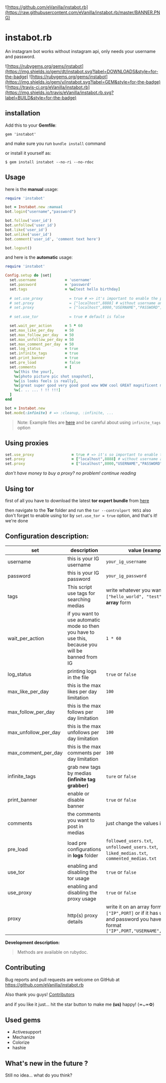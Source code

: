 ![https://github.com/eVanilla/instabot.rb](https://raw.githubusercontent.com/eVanilla/instabot.rb/master/BANNER.PNG)

# instabot.rb

An instagram bot works without instagram api, only needs your username and password.

![https://rubygems.org/gems/instabot](https://img.shields.io/gem/dt/instabot.svg?label=DOWNLOADS&style=for-the-badge) 
![https://rubygems.org/gems/instabot](https://img.shields.io/gem/v/instabot.svg?label=GEM&style=for-the-badge)
![https://travis-ci.org/eVanilla/instabot.rb](https://img.shields.io/travis/eVanilla/instabot.rb.svg?label=BUILD&style=for-the-badge)

## installation

Add this to your __Gemfile__:
```
gem 'instabot'
```
and make sure you run ```bundle install``` command

or install it yourself as:
```
$ gem install instabot --no-ri --no-rdoc
```

## Usage

here is the **manual** usage:

```ruby
require 'instabot' 

bot = Instabot.new :manual
bot.login("username","password")

bot.follow('user_id')
bot.unfollow('user_id')
bot.like('user_id')
bot.unlike('user_id')
bot.comment('user_id', 'comment text here')

bot.logout()
```

and here is the **automatic** usage:

```ruby
require 'instabot'

Config.setup do |set|
  set.username             = 'username'
  set.password             = 'password'
  set.tags                 = %w[test hello birthday]
  
  # set.use_proxy            = true # => it's important to enable the proxy usage
  # set.proxy                = ["localhost",8888] # without username and password
  # set.proxy                = ["localhost",8000,"USERNAME","PASSWORD"] # with username and password
  
  # set.use_tor              = true # default is false

  set.wait_per_action      = 5 * 60
  set.max_like_per_day     = 50
  set.max_follow_per_day   = 50
  set.max_unfollow_per_day = 50
  set.max_comment_per_day  = 50
  set.log_status           = true
  set.infinite_tags        = true
  set.print_banner         = true
  set.pre_load             = false
  set.comments             = [
    %w[this the your],
    %w[photo picture pic shot snapshot],
    %w[is looks feels is really],
    %w[great super good very good good wow WOW cool GREAT magnificent magical very cool stylish beautiful so beautiful so stylish so professional lovely so lovely very lovely glorious so glorious very glorious adorable excellent amazing],
    %w[. .. ... ! !! !!!]
  ]
end

bot = Instabot.new
bot.mode(:infinite) # => :cleanup, :infinite, ...
```
> Note: Example files are [here](https://github.com/eVanilla/instabot.rb/tree/master/examples) 
> and be careful about using ```infinite_tags``` option

## Using proxies

```ruby
set.use_proxy                 = true # => it's so important to enable the proxy usage
set.proxy                     = ["localhost",8888] # without username and password
set.proxy                     = ["localhost",8000,"USERNAME","PASSWORD"] # with username and password
``` 
*don't have money to buy a proxy? no problem! continue reading*

## Using tor

first of all you have to download the latest **tor expert bundle** from [here](https://www.torproject.org/download/download.html.en)

then navigate to the **Tor** folder and run the ```tor --controlport 9051``` also don't forget to enable using tor by ```set.use_tor = true``` option, and that's it! we're done


## Configuration description: 

set | description | value __(example)__
------------ | ------------- | -------------
username | this is your IG username | ```your_ig_username```
password | this is your IG password | ```your_ig_password```
tags | This script use tags for searching medias | write whatever you want like this ```["hello_world", "test"]``` in an **array** form
wait_per_action | if you want to use automatic mode so then you have to use this, because you will be banned from IG | ```1 * 60```
log_status | printing logs in the file | ```true``` or ```false```
max_like_per_day | this is the max likes per day limitation | ```100```
max_follow_per_day | this is the max follows per day limitation | ```100```
max_unfollow_per_day | this is the max unfollows per day limitation | ```100```
max_comment_per_day | this is the max comments per day limitation | ```100```
infinite_tags | grab new tags by medias __(infinite tag grabber)__ | ```ture``` or ```false```
print_banner | enable or disable banner | ```true``` or ```false```
comments | the comments you want to post in medias | just change the values in example
pre_load | load pre configurations in **logs** folder | ```followed_users.txt```, ```unfollowed_users.txt```, ```liked_medias.txt```, ```commented_medias.txt```
use_tor | enabling and disabling the tor usage | ```true``` or ```false```
use_proxy | enabling and disabling the proxy usage | ```true``` or ```false```
proxy | http(s) proxy details | write it on an array form like this ```["IP",PORT]``` or if it has username and password you have to use this format ```["IP",PORT,"USERNAME","PASSWORD"]``` 

**Development description:**

> Methods are available on rubydoc.



## Contributing

Bug reports and pull requests are welcome on GitHub at https://github.com/eVanilla/instabot.rb

Also thank you guys! [Contributors](https://github.com/eVanilla/instabot.rb/graphs/contributors)

and if you like it just... hit the star button to make me __(us)__ happy! (≖ᴗ≖✿)
 
## Used gems

* Activesupport
* Mechanize
* Colorize
* hashie

## What's new in the future ?

Still no idea... what do you think?